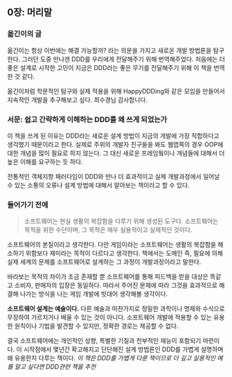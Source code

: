 ## 0장: 머리말

### 옮긴이의 글

옮긴이는 항상 이번에는 해결 가능할까? 라는 의문을 가지고 새로온 개발 방법론을 탐구한다. 그러던 도중 만나겐 DDD를 우리에게 전달해주기 위해 번역해주었다. 처음에는 더 좋은 설계로 시작한 고민이 지금은 DDD라는 좋은 무기를 전달해주기 위해 이 책을 번역한 것 같다.

옮긴이처럼 학문적인 탐구와 실제 적용을 위해 HappyDDDing와 같은 모임을 만들어서 지속적인 개발을 추구해보고 싶다. 최수경님 감사합니다.

### 서문: 쉽고 간략하게 이해하는 DDD를 왜 쓰게 되었는가

이 책을 쓰게 된 이유는 DDD라는 새로운 설계 방법이 지금의 개발에 가장 적합하다고 생각했기 때문이라고 한다. 실제로 주위의 개발자 친구들을 봐도 웹앱쪽의 경우 OOP에 대한 개념을 많이 필요로 하지 않는다. 그 대신 새로운 프레임웤이나 개념들에 대해서 더 높은 이해를 요구하는 듯 하다.

전통적인 객체지향 패러다임이 DDD와 만나 더 효과적이고 실제 개발과정에서 일어날 수 있는 소통의 오류나 설계 방법에 대해서 알아보는 책이라고 할 수 있다.

### 들어가기 전에

> 소프트웨어는 현실 생활의 복잡함을 다루기 위해 생성된 도구다. 소프트웨어는 목적을 위한 수단이며, 그 목적은 매우 실용적이고 실제적인 것이다.

소프트웨어의 본질이라고 생각한다. 다만 게임이라는 소프트웨어는 생활의 복잡함을 해소하기 위함보다 재미라는 목적이 다르다고 생각한다. 책에서는 도메인 즉, 필요에 의해 실제 세계의 문제를 소프트웨어로 설계하는 그 과정이 개발과정이라고 말한다.

바라보는 목적의 차이가 조금 존재할 뿐 소프트웨어를 통해 피드백을 받을 대상은 똑같고 소비자, 판매자의 입장은 동일하다. 따라서 주어진 문제에 따라 그것을 효과적으로 해결해 나가는 방식을 나는 게임 개발에 빗대어 생각해볼 생각이다.

**소프트웨어 설계는 예술이다.** 다른 예술과 마찬가지로 정밀한 과학이나 명제와 수식으로 무장하여 가르치거나 배울 수 있는 것이 아니다. 소프트웨어 개발에 적용할 수 있는 유용한 원칙이나 기법을 발견할 수 있지만, 정확한 경로는 제공할 수 없다.

결국 소프트웨어에는 개인적인 성향, 특별한 기질과 천부적인 재능이 포함되기 마련이다. 이 시작점에서 몇년간 확고해지고 단단해진 설계 방법론인 DDD를 가볍게 설명하며 왜 유용한지 다루는 책이다. *이 책은 DDD를 가볍게 다룬 책이므로 더 깊고 실용적인 예를 알고 싶다면 DDD관련 책을 추천*
